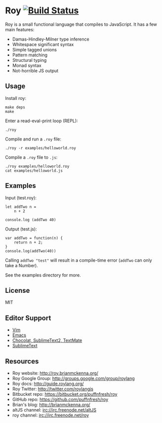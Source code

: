 # Roy [![Build Status](https://travis-ci.org/puffnfresh/roy.png?branch=master)](https://travis-ci.org/puffnfresh/roy)
Roy is a small functional language that compiles to JavaScript. It has a few main features:

* Damas-Hindley-Milner type inference
* Whitespace significant syntax
* Simple tagged unions
* Pattern matching
* Structural typing
* Monad syntax
* Not-horrible JS output

## Usage
Install roy:

    make deps
    make

Enter a read-eval-print loop (REPL):

    ./roy

Compile and run a `.roy` file:

    ./roy -r examples/helloworld.roy

Compile a `.roy` file to `.js`:

    ./roy examples/helloworld.roy
    cat examples/helloworld.js

## Examples
Input (test.roy):

```roy
let addTwo n =
    n + 2

console.log (addTwo 40)
```

Output (test.js):

```roy
var addTwo = function(n) {
    return n + 2;
}
console.log(addTwo(40))
```

Calling `addTwo "test"` will result in a compile-time error (`addTwo` can only take a Number).

See the examples directory for more.

## License
MIT

## Editor Support
* [Vim](https://github.com/jb55/Vim-Roy)
* [Emacs](https://github.com/folone/roy-mode)
* [Chocolat, SublimeText2, TextMate](https://github.com/paulmillr/roy.tmbundle)
* [SublimeText](https://github.com/joneshf/sublime-roy)

## Resources
* Roy website: http://roy.brianmckenna.org/
* Roy Google Group: http://groups.google.com/group/roylang
* Roy docs: http://guide.roylang.org/
* Roy Twitter: http://twitter.com/roylangjs
* Bitbucket repo: https://bitbucket.org/puffnfresh/roy
* GitHub repo: https://github.com/puffnfresh/roy
* Brian's blog: http://brianmckenna.org/
* altJS channel: [irc://irc.freenode.net/altJS](irc://irc.freenode.net/#altJS)
* roy channel: [irc://irc.freenode.net/roy](irc://irc.freenode.net/#roy)
